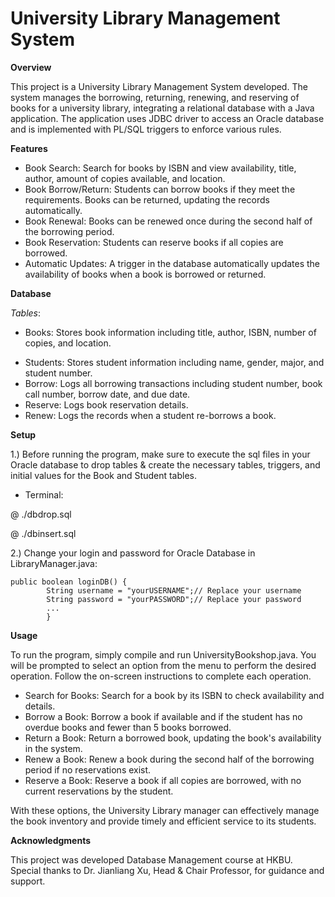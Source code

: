 # University Library Management System

**Overview**

This project is a University Library Management System developed. The system manages the borrowing, returning, renewing, and reserving of books for a university library, integrating a relational database with a Java application. The application uses JDBC driver to access an Oracle database and is implemented with PL/SQL triggers to enforce various rules.

**Features**

* Book Search: Search for books by ISBN and view availability, title, author, amount of copies available, and location.
* Book Borrow/Return: Students can borrow books if they meet the requirements. Books can be returned, updating the records automatically.
* Book Renewal: Books can be renewed once during the second half of the borrowing period.
* Book Reservation: Students can reserve books if all copies are borrowed.
* Automatic Updates: A trigger in the database automatically updates the availability of books when a book is borrowed or returned.

**Database**

*Tables*:

  - Books: Stores book information including title, author, ISBN, number of copies, and location.
  * Students: Stores student information including name, gender, major, and student number.
  * Borrow: Logs all borrowing transactions including student number, book call number, borrow date, and due date.
  * Reserve: Logs book reservation details.
  * Renew: Logs the records when a student re-borrows a book.

**Setup**

1.) Before running the program, make sure to execute the sql files in your Oracle database to drop tables & create the necessary tables, triggers, and initial values for the Book and Student tables.

* Terminal:
  
@ ./dbdrop.sql

@ ./dbinsert.sql

2.) Change your login and password for Oracle Database in LibraryManager.java:
```
public boolean loginDB() {
		String username = "yourUSERNAME";// Replace your username
		String password = "yourPASSWORD";// Replace your password
		...
		}
```

**Usage**

To run the program, simply compile and run UniversityBookshop.java. You will be prompted to select an option from the menu to perform the desired operation. Follow the on-screen instructions to complete each operation.

* Search for Books: Search for a book by its ISBN to check availability and details.
* Borrow a Book: Borrow a book if available and if the student has no overdue books and fewer than 5 books borrowed.
* Return a Book: Return a borrowed book, updating the book's availability in the system.
* Renew a Book: Renew a book during the second half of the borrowing period if no reservations exist.
* Reserve a Book: Reserve a book if all copies are borrowed, with no current reservations by the student.

With these options, the University Library manager can effectively manage the book inventory and provide timely and efficient service to its students.

**Acknowledgments**

This project was developed Database Management course at HKBU.
Special thanks to Dr. Jianliang Xu, Head & Chair Professor, for guidance and support.

